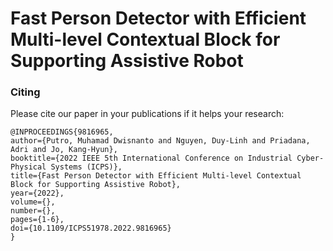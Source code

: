 # Fast Person Detector with Efficient Multi-level Contextual Block for Supporting Assistive Robot

### Citing 

Please cite our paper in your publications if it helps your research:
   
    @INPROCEEDINGS{9816965,
    author={Putro, Muhamad Dwisnanto and Nguyen, Duy-Linh and Priadana, Adri and Jo, Kang-Hyun},
    booktitle={2022 IEEE 5th International Conference on Industrial Cyber-Physical Systems (ICPS)}, 
    title={Fast Person Detector with Efficient Multi-level Contextual Block for Supporting Assistive Robot}, 
    year={2022},
    volume={},
    number={},
    pages={1-6},
    doi={10.1109/ICPS51978.2022.9816965}
    }
